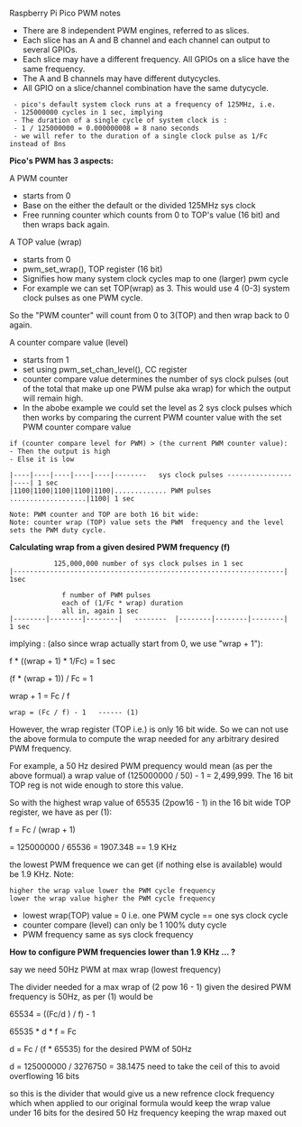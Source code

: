 
Raspberry Pi Pico PWM notes

- There are 8 independent PWM engines, referred to as slices.
- Each slice has an A and B channel and each channel can output to several GPIOs.
- Each slice may have a different frequency. All GPIOs on a slice have the same frequency.
- The A and B channels may have different dutycycles.
- All GPIO on a slice/channel combination have the same dutycycle.

```
 - pico's default system clock runs at a frequency of 125MHz, i.e.
 - 125000000 cycles in 1 sec, implying
 - The duration of a single cycle of system clock is :
 - 1 / 125000000 = 0.000000008 = 8 nano seconds
 - we will refer to the duration of a single clock pulse as 1/Fc instead of 8ns
```

**Pico's PWM has 3 aspects:**

A PWM counter
- starts from 0
- Base on the either the default or the divided 125MHz sys clock
- Free running counter which counts from 0 to TOP's value (16 bit) and then wraps back again.

A TOP value (wrap)
- starts from 0
- pwm_set_wrap(), TOP register (16 bit)
- Signifies how many system clock cycles map to one (larger) pwm cycle
- For example we can set TOP(wrap) as 3. This would use 4 (0-3) system clock pulses as one PWM cycle.

So the "PWM counter" will count from 0 to 3(TOP) and then wrap back to 0 again.

A counter compare value (level)
- starts from 1
- set using pwm_set_chan_level(), CC register
- counter compare value determines the number of sys clock pulses (out of the total that make up one PWM pulse aka wrap) for which the output will remain high.
- In the abobe example we could set the level as 2 sys clock pulses which then works by comparing the current PWM counter value with the set PWM counter compare value

```
if (counter compare level for PWM) > (the current PWM counter value):
- Then the output is high
- Else it is low

|----|----|----|----|----|--------   sys clock pulses ----------------|----| 1 sec
|1100|1100|1100|1100|1100|............. PWM pulses ...................|1100| 1 sec

Note: PWM counter and TOP are both 16 bit wide:
Note: counter wrap (TOP) value sets the PWM  frequency and the level sets the PWM duty cycle.
```

**Calculating wrap from a given desired PWM frequency (f)**

```
           125,000,000 number of sys clock pulses in 1 sec
|-------------------------------------------------------------------| 1sec

             f number of PWM pulses
             each of (1/Fc * wrap) duration
             all in, again 1 sec
|--------|--------|--------|   --------  |--------|--------|--------| 1 sec
```

implying : (also since wrap actually start from 0, we use "wrap + 1"):

f * ((wrap + 1) * 1/Fc) = 1 sec

(f * (wrap + 1)) / Fc = 1

wrap + 1 = Fc / f
```
wrap = (Fc / f) - 1   ------ (1)
```
However, the wrap register (TOP i.e.) is only 16 bit wide. So we can not
use the above formula to compute the wrap needed for any arbitrary
desired PWM frequency.

For example, a 50 Hz desired PWM prequency would mean (as per the above formual)
a wrap value of (125000000 / 50) - 1 = 2,499,999. The 16 bit TOP reg is not wide
enough to store this value.

So with the highest wrap value of 65535 (2pow16 - 1) in the 16 bit wide TOP register, we have as per (1):

f = Fc / (wrap + 1)

  = 125000000 / 65536 = 1907.348 == 1.9 KHz

the lowest PWM frequence we can get (if nothing else is available) would be 1.9 KHz.
Note:
```
higher the wrap value lower the PWM cycle frequency
lower the wrap value higher the PWM cycle frequency
```
- lowest wrap(TOP) value = 0  i.e. one PWM cycle == one sys clock cycle
- counter compare (level) can only be 1 100% duty cycle
- PWM frequency same as sys clock frequency

**How to configure PWM frequencies lower than 1.9 KHz ... ?**

say we need 50Hz PWM at max wrap (lowest frequency)

The divider needed for a max wrap of (2 pow 16 - 1) given the desired PWM frequency is 50Hz, as per (1) would be

65534 = ((Fc/d ) / f) - 1

65535 * d * f = Fc

d = Fc / (f * 65535) for the desired PWM of 50Hz

d = 125000000 / 3276750 = 38.1475 need to take the ceil of this to avoid overflowing 16 bits

so this is the divider that would give us a new refrence clock frequency which when applied to our original formula would keep the wrap value under 16 bits for the desired 50 Hz frequency keeping the wrap maxed out
